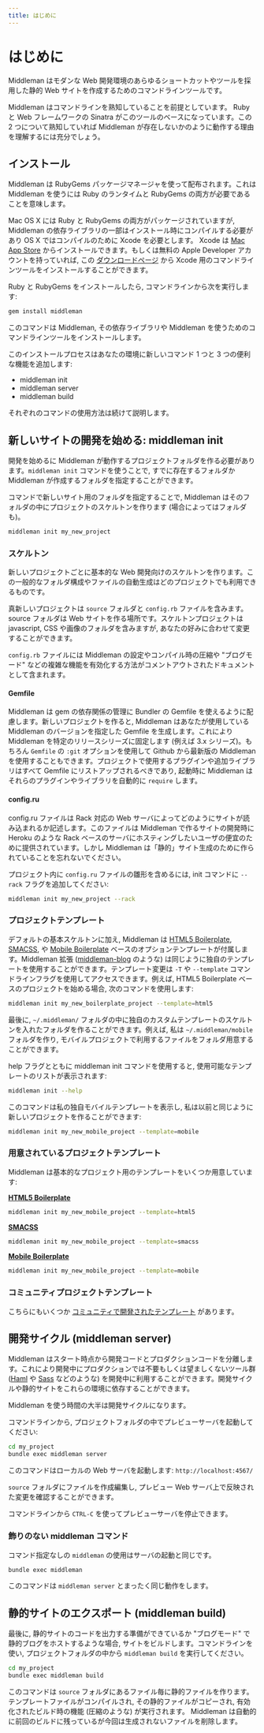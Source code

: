 ```yaml
---
title: はじめに
---
```


# はじめに

Middleman はモダンな Web 開発環境のあらゆるショートカットやツールを採用した静的 Web サイトを作成するためのコマンドラインツールです。

Middleman はコマンドラインを熟知していることを前提としています。 Ruby と Web フレームワークの Sinatra がこのツールのベースになっています。この 2 つについて熟知していれば Middleman が存在しないかのように動作する理由を理解するには充分でしょう。

## インストール

Middleman は RubyGems パッケージマネージャを使って配布されます。これは Middleman を使うには Ruby のランタイムと RubyGems の両方が必要であることを意味します。

Mac OS X には Ruby と RubyGems の両方がパッケージされていますが, Middleman の依存ライブラリの一部はインストール時にコンパイルする必要があり OS X ではコンパイルのために Xcode を必要とします。 Xcode は [Mac App Store](http://itunes.apple.com/us/app/xcode/id497799835?ls=1&mt=12) からインストールできます。もしくは無料の Apple Developer アカウントを持っていれば, この [ダウンロードページ](https://developer.apple.com/downloads/index.action) から Xcode 用のコマンドラインツールをインストールすることができます。

Ruby と RubyGems をインストールしたら, コマンドラインから次を実行します:

``` bash
gem install middleman
```

このコマンドは Middleman,  その依存ライブラリや Middleman を使うためのコマンドラインツールをインストールします。

このインストールプロセスはあなたの環境に新しいコマンド 1 つと 3 つの便利な機能を追加します:

* middleman init
* middleman server
* middleman build

それぞれのコマンドの使用方法は続けて説明します。

## 新しいサイトの開発を始める: middleman init

開発を始めるに Middleman が動作するプロジェクトフォルダを作る必要があります。`middleman init` コマンドを使うことで, すでに存在するフォルダか Middleman が作成するフォルダを指定することができます。

コマンドで新しいサイト用のフォルダを指定することで, Middleman はそのフォルダの中にプロジェクトのスケルトンを作ります (場合によってはフォルダも)。

``` bash
middleman init my_new_project
```

### スケルトン

新しいプロジェクトごとに基本的な Web 開発向けのスケルトンを作ります。この一般的なフォルダ構成やファイルの自動生成はどのプロジェクトでも利用できるものです。

真新しいプロジェクトは `source` フォルダと `config.rb` ファイルを含みます。 source フォルダは Web サイトを作る場所です。スケルトンプロジェクトは javascript, CSS や画像のフォルダを含みますが, あなたの好みに合わせて変更することができます。

`config.rb` ファイルには Middleman の設定やコンパイル時の圧縮や "ブログモード" などの複雑な機能を有効化する方法がコメントアウトされたドキュメントとして含まれます。

#### Gemfile

Middleman は gem の依存関係の管理に Bundler の Gemfile を使えるように配慮します。新しいプロジェクトを作ると, Middleman はあなたが使用している Middleman のバージョンを指定した Gemfile を生成します。これにより Middleman を特定のリリースシリーズに固定します (例えば 3.x シリーズ)。もちろん `Gemfile` の `:git` オプションを使用して Github から最新版の Middleman を使用することもできます。プロジェクトで使用するプラグインや追加ライブラリはすべて Gemfile にリストアップされるべきであり, 起動時に Middleman はそれらのプラグインやライブラリを自動的に `require` します。 

#### config.ru

config.ru ファイルは Rack 対応の Web サーバによってどのようにサイトが読み込まれるか記述します。このファイルは Middleman で作るサイトの開発時に Heroku のような Rack ベースのサーバにホスティングしたいユーザの便宜のために提供されています。しかし Middleman は「静的」サイト生成のために作られていることを忘れないでください。

プロジェクト内に `config.ru` ファイルの雛形を含めるには, init コマンドに `--rack` フラグを追加してください: 

``` bash
middleman init my_new_project --rack
```

### プロジェクトテンプレート

デフォルトの基本スケルトンに加え, Middleman は [HTML5 Boilerplate], [SMACSS], や [Mobile Boilerplate](http://html5boilerplate.com/mobile/) ベースのオプションテンプレートが付属します。Middleman 拡張 ([middleman-blog](/blogging/) のような) は同じように独自のテンプレートを使用することができます。テンプレート変更は `-T` や `--template` コマンドラインフラグを使用してアクセスできます。例えば, HTML5 Boilerplate ベースのプロジェクトを始める場合, 次のコマンドを使用します:

``` bash
middleman init my_new_boilerplate_project --template=html5
```

最後に, `~/.middleman/` フォルダの中に独自のカスタムテンプレートのスケルトンを入れたフォルダを作ることができます。例えば, 私は `~/.middleman/mobile` フォルダを作り, モバイルプロジェクトで利用するファイルをフォルダ用意することができます。

help フラグとともに middleman init コマンドを使用すると, 使用可能なテンプレートのリストが表示されます:

``` bash
middleman init --help
```

このコマンドは私の独自モバイルテンプレートを表示し, 私は以前と同じように新しいプロジェクトを作ることができます:

``` bash
middleman init my_new_mobile_project --template=mobile
```
    
### 用意されているプロジェクトテンプレート

Middleman は基本的なプロジェクト用のテンプレートをいくつか用意しています:

**[HTML5 Boilerplate]** 

``` bash
middleman init my_new_mobile_project --template=html5
```

**[SMACSS]**

``` bash
middleman init my_new_mobile_project --template=smacss
```

**[Mobile Boilerplate](http://html5boilerplate.com/mobile/)**

``` bash
middleman init my_new_mobile_project --template=mobile
```

### コミュニティプロジェクトテンプレート

こちらにもいくつか [コミュニティで開発されたテンプレート](http://directory.middlemanapp.com/#/templates/all) があります。

## 開発サイクル (middleman server)

Middleman はスタート時点から開発コードとプロダクションコードを分離します。これにより開発中にプロダクションでは不要もしくは望ましくないツール群 ([Haml](http://haml-lang.com) や [Sass](http://sass-lang.com) などのような) を開発中に利用することができます。開発サイクルや静的サイトをこれらの環境に依存することができます。

Middleman を使う時間の大半は開発サイクルになります。

コマンドラインから, プロジェクトフォルダの中でプレビューサーバを起動してください:

``` bash
cd my_project
bundle exec middleman server
```

このコマンドはローカルの Web サーバを起動します: `http://localhost:4567/`

`source` フォルダにファイルを作成編集し, プレビュー Web サーバ上で反映された変更を確認することができます。

コマンドラインから `CTRL-C` を使ってプレビューサーバを停止できます。

### 飾りのない middleman コマンド

コマンド指定なしの `middleman` の使用はサーバの起動と同じです。

``` bash
bundle exec middleman
```

このコマンドは `middleman server` とまったく同じ動作をします。

## 静的サイトのエクスポート (middleman build)

最後に, 静的サイトのコードを出力する準備ができているか "ブログモード" で静的ブログをホストするような場合, サイトをビルドします。コマンドラインを使い, プロジェクトフォルダの中から `middleman build` を実行してください。

``` bash
cd my_project
bundle exec middleman build
```

このコマンドは `source` フォルダにあるファイル毎に静的ファイルを作ります。テンプレートファイルがコンパイルされ, その静的ファイルがコピーされ, 有効化されたビルド時の機能 (圧縮のような) が実行されます。 Middleman は自動的に前回のビルドに残っているが今回は生成されないファイルを削除します。

[HTML5 Boilerplate]: http://html5boilerplate.com/
[SMACSS]: http://smacss.com/
